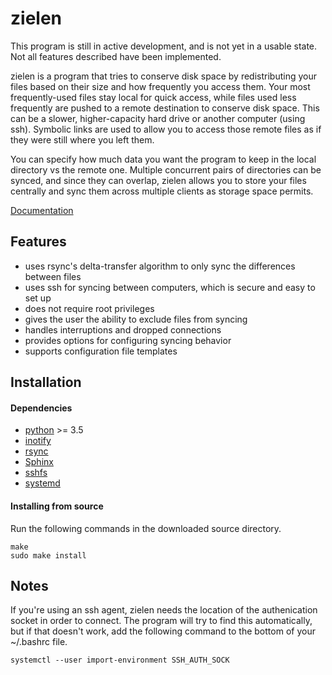 # zielen
This program is still in active development, and is not yet in a usable state.
Not all features described have been implemented.

zielen is a program that tries to conserve disk space by redistributing your
files based on their size and how frequently you access them. Your most
frequently-used files stay local for quick access, while files used less
frequently are pushed to a remote destination to conserve disk space. This can
be a slower, higher-capacity hard drive or another computer (using ssh).
Symbolic links are used to allow you to access those remote files as if they
were still where you left them.

You can specify how much data you want the program to keep in the local
directory vs the remote one. Multiple concurrent pairs of directories can be
synced, and since they can overlap, zielen allows you to store your files
centrally and sync them across multiple clients as storage space permits.

[Documentation](https://zielen.readthedocs.io/en/latest/index.html)

## Features
* uses rsync's delta-transfer algorithm to only sync the differences between
  files
* uses ssh for syncing between computers, which is secure and easy to set up
* does not require root privileges
* gives the user the ability to exclude files from syncing
* handles interruptions and dropped connections
* provides options for configuring syncing behavior
* supports configuration file templates

## Installation
#### Dependencies
* [python](https://www.python.org/) >= 3.5
* [inotify](https://github.com/dsoprea/PyInotify)
* [rsync](https://rsync.samba.org/)
* [Sphinx](http://www.sphinx-doc.org/en/stable/)
* [sshfs](https://github.com/libfuse/sshfs)
* [systemd](https://www.freedesktop.org/wiki/Software/systemd/)

#### Installing from source
Run the following commands in the downloaded source directory.
```
make
sudo make install
```

## Notes
If you're using an ssh agent, zielen needs the location of the
authenication socket in order to connect. The program will try to find this
automatically, but if that doesn't work, add the following command to the
bottom of your ~/.bashrc file.
```
systemctl --user import-environment SSH_AUTH_SOCK
```
